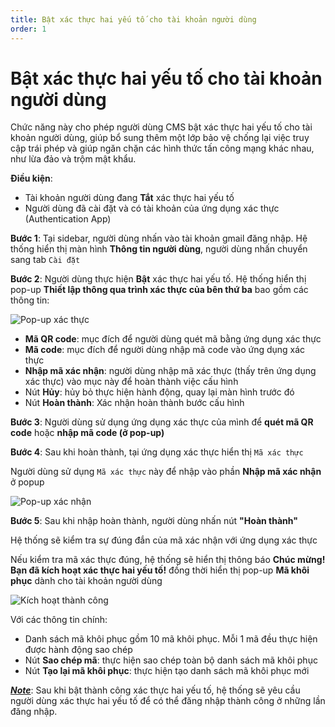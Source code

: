 ```yaml
---
title: Bật xác thực hai yếu tố cho tài khoản người dùng
order: 1
---
```


# Bật xác thực hai yếu tố cho tài khoản người dùng

Chức năng này cho phép người dùng CMS bật xác thực hai yếu tố cho tài khoản người dùng, giúp bổ sung thêm một lớp bảo vệ chống lại việc truy cập trái phép và giúp ngăn chặn các hình thức tấn công mạng khác nhau, như lừa đảo và trộm mật khẩu.

**Điều kiện**: 

- Tài khoản người dùng đang **Tắt** xác thực hai yếu tố 
- Người dùng đã cài đặt và có tài khoản của ứng dụng xác thực (Authentication App)

**Bước 1**: Tại sidebar, người dùng nhấn vào tài khoản gmail đăng nhập. Hệ thống hiển thị màn hình **Thông tin người dùng**, người dùng nhấn chuyển sang tab `Cài đặt`

**Bước 2**: Người dùng thực hiện **Bật** xác thực hai yếu tố. Hệ thống hiển thị pop-up **Thiết lập thông qua trình xác thực của bên thứ ba** bao gồm các thông tin:

![Pop-up xác thực](/images/streaming-platform/2-factor-authen/pop-up-verify-config.png)

- **Mã QR code**: mục đích để người dùng quét mã bằng ứng dụng xác thực
- **Mã code**: mục đích để người dùng nhập mã code vào ứng dụng xác thực
- **Nhập mã xác nhận**: người dùng nhập mã xác thực (thấy trên ứng dụng xác thực) vào mục này để hoàn thành việc cấu hình
- Nút **Hủy**: hủy bỏ thực hiện hành động, quay lại màn hình trước đó
- Nút **Hoàn thành**: Xác nhận hoàn thành bước cấu hình

**Bước 3**: Người dùng sử dụng ứng dụng xác thực của mình để **quét mã QR code** hoặc **nhập mã code (ở pop-up)** 

**Bước 4**: Sau khi hoàn thành, tại ứng dụng xác thực hiển thị `Mã xác thực`

Người dùng sử dụng `Mã xác thực` này để nhập vào phần **Nhập mã xác nhận** ở popup 

![Pop-up xác nhận](/images/streaming-platform/2-factor-authen/pop-up-enter-verify-code.png)

**Bước 5**: Sau khi nhập hoàn thành, người dùng nhấn nút **"Hoàn thành"**

Hệ thống sẽ kiểm tra sự đúng đắn của mã xác nhận với ứng dụng xác thực

Nếu kiểm tra mã xác thực đúng, hệ thống sẽ hiển thị thông báo **Chúc mừng! Bạn đã kích hoạt xác thực hai yếu tố!** đồng thời hiển thị pop-up **Mã khôi phục** dành cho tài khoản người dùng 

![Kích hoạt thành công](/images/streaming-platform/2-factor-authen/enable-2FA-user-successful.png)

Với các thông tin chính:

- Danh sách mã khôi phục gồm 10 mã khôi phục. Mỗi 1 mã đều thực hiện được hành động sao chép
- Nút **Sao chép mã**: thực hiện sao chép toàn bộ danh sách mã khôi phục
- Nút **Tạo lại mã khôi phục**: thực hiện tạo danh sách mã khôi phục mới

***<u>Note</u>***: Sau khi bật thành công xác thực hai yếu tố, hệ thống sẽ yêu cầu người dùng xác thực hai yếu tố để có thể đăng nhập thành công ở những lần đăng nhập.